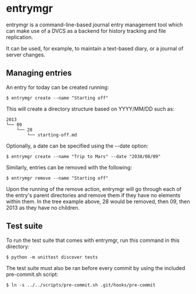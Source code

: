 entrymgr
========

entrymgr is a command-line-based journal entry management tool which can make
use of a DVCS as a backend for history tracking and file replication.

It can be used, for example, to maintain a text-based diary, or a journal of
server changes.

Managing entries
----------------

An entry for today can be created running:

    $ entrymgr create --name "Starting off"

This will create a directory structure based on YYYY/MM/DD such as:

    2013
    └── 09
        └── 28
            └── starting-off.md

Optionally, a date can be specified using the --date option:

    $ entrymgr create --name "Trip to Mars" --date "2038/08/09"

Similarly, entries can be removed with the following:

    $ entrymgr remove --name "Starting off"

Upon the running of the remove action, entrymgr will go through each of the
entry's parent directories and remove them if they have no elements within
them. In the tree example above, 28 would be removed, then 09, then 2013 as they
have no children.

Test suite
----------

To run the test suite that comes with entrymgr, run this command in this
directory:

    $ python -m unittest discover tests

The test suite must also be ran before every commit by using the included
pre-commit.sh script:

    $ ln -s ../../scripts/pre-commit.sh .git/hooks/pre-commit
